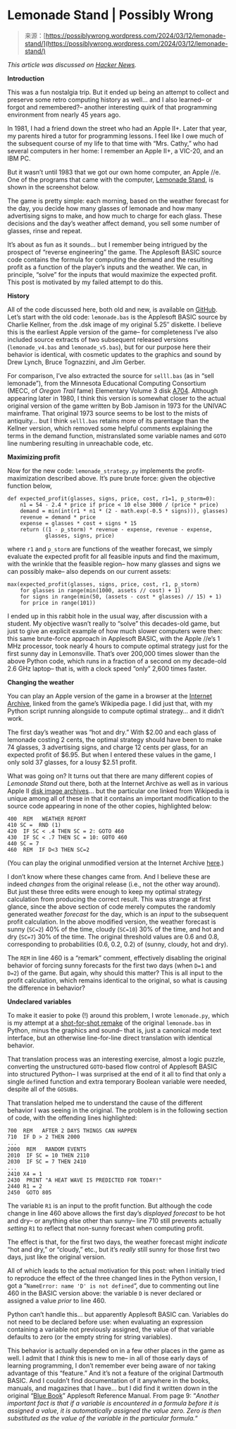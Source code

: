 <!--yml
category: 未分类
date: 2024-05-27 14:54:09
-->

# Lemonade Stand | Possibly Wrong

> 来源：[https://possiblywrong.wordpress.com/2024/03/12/lemonade-stand/](https://possiblywrong.wordpress.com/2024/03/12/lemonade-stand/)

*This article was discussed on [Hacker News](https://news.ycombinator.com/item?id=39694353).*

**Introduction**

This was a fun nostalgia trip. But it ended up being an attempt to collect and preserve some retro computing history as well… and I also learned– or forgot and remembered?– another interesting quirk of that programming environment from nearly 45 years ago.

In 1981, I had a friend down the street who had an Apple II+. Later that year, my parents hired a tutor for programming lessons. I feel like I owe much of the subsequent course of my life to that time with “Mrs. Cathy,” who had several computers in her home: I remember an Apple II+, a VIC-20, and an IBM PC.

But it wasn’t until 1983 that we got our own home computer, an Apple //e. One of the programs that came with the computer, [Lemonade Stand](https://en.wikipedia.org/wiki/Lemonade_Stand), is shown in the screenshot below.

The game is pretty simple: each morning, based on the weather forecast for the day, you decide how many glasses of lemonade and how many advertising signs to make, and how much to charge for each glass. These decisions and the day’s weather affect demand, you sell some number of glasses, rinse and repeat.

It’s about as fun as it sounds… but I remember being intrigued by the prospect of “reverse engineering” the game. The Applesoft BASIC source code contains the formula for computing the demand and the resulting profit as a function of the player’s inputs and the weather. We can, in principle, “solve” for the inputs that would maximize the expected profit. This post is motivated by my failed attempt to do this.

**History**

All of the code discussed here, both old and new, is available on [GitHub](https://github.com/possibly-wrong/lemonade). Let’s start with the old code: `lemonade.bas` is the Applesoft BASIC source by Charlie Kellner, from the .dsk image of my original 5.25″ diskette. I believe this is the earliest Apple version of the game– for completeness I’ve also included source extracts of two subsequent released versions (`lemonade_v4.bas` and `lemonade_v5.bas`), but for our purpose here their behavior is identical, with cosmetic updates to the graphics and sound by Drew Lynch, Bruce Tognazzini, and Jim Gerber.

For comparison, I’ve also extracted the source for `selll.bas` (as in “sell lemonade”), from the Minnesota Educational Computing Consortium (MECC, of *Oregon Trail* fame) Elementary Volume 3 disk [A704](https://mirrors.apple2.org.za/ftp.apple.asimov.net/images/educational/mecc/MECC-A704%20Elementary%20Vol.%203.dsk). Although appearing later in 1980, I think this version is somewhat closer to the actual original version of the game written by Bob Jamison in 1973 for the UNIVAC mainframe. That original 1973 source seems to be lost to the mists of antiquity… but I think `selll.bas` retains more of its parentage than the Kellner version, which removed some helpful comments explaining the terms in the demand function, mistranslated some variable names and `GOTO` line numbering resulting in unreachable code, etc.

**Maximizing profit**

Now for the new code: `lemonade_strategy.py` implements the profit-maximization described above. It’s pure brute force: given the objective function below,

```
def expected_profit(glasses, signs, price, cost, r1=1, p_storm=0):
    n1 = 54 - 2.4 * price if price < 10 else 3000 / (price * price)
    demand = min(int(r1 * n1 * (2 - math.exp(-0.5 * signs))), glasses)
    revenue = demand * price
    expense = glasses * cost + signs * 15
    return ((1 - p_storm) * revenue - expense, revenue - expense,
            glasses, signs, price)

```

where `r1` and `p_storm` are functions of the weather forecast, we simply evaluate the expected profit for all feasible inputs and find the maximum, with the wrinkle that the feasible region– how many glasses and signs we can possibly make– also depends on our current assets:

```
max(expected_profit(glasses, signs, price, cost, r1, p_storm)
    for glasses in range(min(1000, assets // cost) + 1)
    for signs in range(min(50, (assets - cost * glasses) // 15) + 1)
    for price in range(101))

```

I ended up in this rabbit hole in the usual way, after discussion with a student. My objective wasn’t really to “solve” this decades-old game, but just to give an explicit example of how much slower computers were then: this same brute-force approach in Applesoft BASIC, with the Apple //e’s 1 MHz processor, took nearly 4 hours to compute optimal strategy just for the first sunny day in Lemonsville. That’s over 200,000 times slower than the above Python code, which runs in a fraction of a second on my decade-old 2.6 GHz laptop– that is, with a clock speed “only” 2,600 times faster.

**Changing the weather**

You can play an Apple version of the game in a browser at the [Internet Archive](https://archive.org/details/Lemonade_Stand_1979_Apple), linked from the game’s Wikipedia page. I did just that, with my Python script running alongside to compute optimal strategy… and it didn’t work.

The first day’s weather was “hot and dry.” With $2.00 and each glass of lemonade costing 2 cents, the optimal strategy should have been to make 74 glasses, 3 advertising signs, and charge 12 cents per glass, for an expected profit of $6.95\. But when I entered these values in the game, I only sold 37 glasses, for a lousy $2.51 profit.

What was going on? It turns out that there are many different copies of *Lemonade Stand* out there, both at the Internet Archive as well as in various Apple II [disk image archives](https://mirrors.apple2.org.za/ftp.apple.asimov.net/)… but the particular one linked from Wikipedia is unique among all of these in that it contains an important modification to the source code appearing in none of the other copies, highlighted below:

```
400  REM   WEATHER REPORT
410 SC =  RND (1)
420  IF SC < .4 THEN SC = 2: GOTO 460
430  IF SC < .7 THEN SC = 10: GOTO 460
440 SC = 7
460  REM  IF D<3 THEN SC=2
```

(You can play the original unmodified version at the Internet Archive [here](https://archive.org/details/LEMONADE_STAND).)

I don’t know where these changes came from. And I believe these are indeed *changes* from the original release (i.e., not the other way around). But just these three edits were enough to keep my optimal strategy calculation from producing the correct result. This was strange at first glance, since the above section of code merely computes the randomly generated weather *forecast* for the day, which is an *input* to the subsequent profit calculation. In the above modified version, the weather forecast is sunny (`SC=2`) 40% of the time, cloudy (`SC=10`) 30% of the time, and hot and dry (`SC=7`) 30% of the time. The original threshold values are 0.6 and 0.8, corresponding to probabilities (0.6, 0.2, 0.2) of (sunny, cloudy, hot and dry).

The `REM` in line 460 is a “remark” comment, effectively disabling the original behavior of forcing sunny forecasts for the first two days (when `D=1` and `D=2`) of the game. But again, why should this matter? This is all input to the profit calculation, which remains identical to the original, so what is causing the difference in behavior?

**Undeclared variables**

To make it easier to poke (!) around this problem, I wrote `lemonade.py`, which is my attempt at a [shot-for-shot remake](https://possiblywrong.wordpress.com/2013/02/03/hunt-the-wumpus/) of the original `lemonade.bas` in Python, minus the graphics and sound– that is, just a canonical mode text interface, but an otherwise line-for-line direct translation with identical behavior.

That translation process was an interesting exercise, almost a logic puzzle, converting the unstructured `GOTO`-based flow control of Applesoft BASIC into structured Python– I was surprised at the end of it all to find that only a single `def`ined function and extra temporary Boolean variable were needed, despite all of the `GOSUB`s.

That translation helped me to understand the cause of the different behavior I was seeing in the original. The problem is in the following section of code, with the offending lines highlighted:

```
700  REM   AFTER 2 DAYS THINGS CAN HAPPEN
710  IF D > 2 THEN 2000
...
2000  REM   RANDOM EVENTS
2010  IF SC = 10 THEN 2110
2030  IF SC = 7 THEN 2410
...
2410 X4 = 1
2430  PRINT "A HEAT WAVE IS PREDICTED FOR TODAY!"
2440 R1 = 2
2450  GOTO 805
```

The variable `R1` is an input to the profit function. But although the code change in line 460 above allows the first day’s *displayed forecast* to be hot and dry– or anything else other than sunny– line 710 still prevents actually *setting* `R1` to reflect that non-sunny forecast when computing profit.

The effect is that, for the first two days, the weather forecast might *indicate* “hot and dry,” or “cloudy,” etc., but it’s *really* still sunny for those first two days, just like the original version.

All of which leads to the actual motivation for this post: when I initially tried to reproduce the effect of the three changed lines in the Python version, I got a “`NameError: name 'D' is not defined`“, due to commenting out line 460 in the BASIC version above: the variable `D` is never declared or assigned a value *prior* to line 460.

Python can’t handle this… but apparently Applesoft BASIC can. Variables do not need to be declared before use: when evaluating an expression containing a variable not previously assigned, the value of that variable defaults to zero (or the empty string for string variables).

This behavior is actually depended on in a few other places in the game as well. I admit that I *think* this is new to me– in all of those early days of learning programming, I don’t remember ever being aware of nor taking advantage of this “feature.” And it’s not a feature of the original Dartmouth BASIC. And I couldn’t find documentation of it anywhere in the books, manuals, and magazines that I have… but I did find it written down in the original “[Blue Book](https://archive.org/details/Applesoft_Reference_Manual_1978-_bluebook/page/n11/mode/2up)” Applesoft Reference Manual. From page 9: “*Another important fact is that if a variable is encountered in a formula before it is assigned a value, it is automatically assigned the value zero. Zero is then substituted as the value of the variable in the particular formula.*“